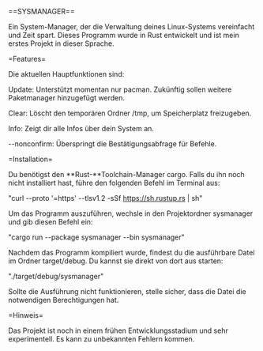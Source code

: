 ==SYSMANAGER==

Ein System-Manager, der die Verwaltung deines Linux-Systems vereinfacht und Zeit spart. Dieses Programm wurde in Rust entwickelt und ist mein erstes Projekt in dieser Sprache.

=Features=

Die aktuellen Hauptfunktionen sind:

Update: Unterstützt momentan nur pacman. Zukünftig sollen weitere Paketmanager hinzugefügt werden.

Clear: Löscht den temporären Ordner /tmp, um Speicherplatz freizugeben.

Info: Zeigt dir alle Infos über dein System an.

--nonconfirm: Überspringt die Bestätigungsabfrage für Befehle.

=Installation=

Du benötigst den **Rust-**Toolchain-Manager cargo. Falls du ihn noch nicht installiert hast, führe den folgenden Befehl im Terminal aus:

"curl --proto '=https' --tlsv1.2 -sSf https://sh.rustup.rs | sh"

Um das Programm auszuführen, wechsle in den Projektordner sysmanager und gib diesen Befehl ein:

"cargo run --package sysmanager --bin sysmanager"

Nachdem das Programm kompiliert wurde, findest du die ausführbare Datei im Ordner target/debug. Du kannst sie direkt von dort aus starten:

"./target/debug/sysmanager"

Sollte die Ausführung nicht funktionieren, stelle sicher, dass die Datei die notwendigen Berechtigungen hat.

=Hinweis=

Das Projekt ist noch in einem frühen Entwicklungsstadium und sehr experimentell. Es kann zu unbekannten Fehlern kommen.

